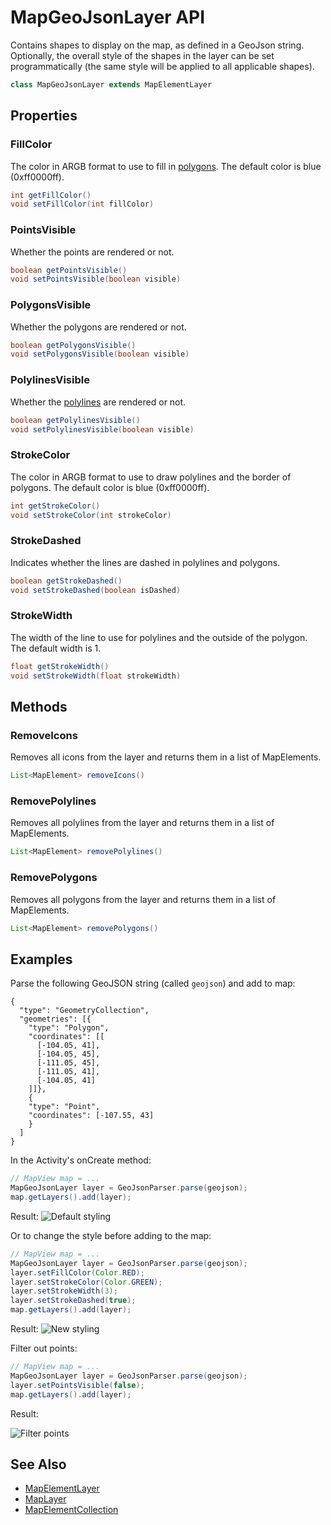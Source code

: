 
# MapGeoJsonLayer API

Contains shapes to display on the map, as defined in a GeoJson string. Optionally, the overall style of the shapes in the layer can be set programmatically (the same style will be applied to all applicable shapes).

```Java
class MapGeoJsonLayer extends MapElementLayer
```

## Properties

### FillColor

The color in ARGB format to use to fill in [polygons](https://docs.microsoft.com/en-us/bingmaps/sdk-native/map-control-api/mappolygon-class). The default color is blue (0xff0000ff).

```Java
int getFillColor()
void setFillColor(int fillColor)
```

### PointsVisible

Whether the points are rendered or not.

```Java
boolean getPointsVisible()
void setPointsVisible(boolean visible)
```

### PolygonsVisible

Whether the polygons are rendered or not.

```Java
boolean getPolygonsVisible()
void setPolygonsVisible(boolean visible)
```

### PolylinesVisible

Whether the [polylines](https://docs.microsoft.com/en-us/bingmaps/sdk-native/map-control-api/mappolyline-class) are rendered or not.

```Java
boolean getPolylinesVisible()
void setPolylinesVisible(boolean visible)
```

### StrokeColor
The color in ARGB format to use to draw polylines and the border of polygons. The default color is blue (0xff0000ff).

```Java
int getStrokeColor()
void setStrokeColor(int strokeColor)
```

### StrokeDashed

Indicates whether the lines are dashed in polylines and polygons.

```Java
boolean getStrokeDashed()
void setStrokeDashed(boolean isDashed)
```

### StrokeWidth

The width of the line to use for polylines and the outside of the polygon. The default width is 1.

```Java
float getStrokeWidth()
void setStrokeWidth(float strokeWidth)
```

## Methods

### RemoveIcons

Removes all icons from the layer and returns them in a list of MapElements.

```Java
List<MapElement> removeIcons()
```

### RemovePolylines

Removes all polylines from the layer and returns them in a list of MapElements.

```Java
List<MapElement> removePolylines()
```

### RemovePolygons

Removes all polygons from the layer and returns them in a list of MapElements.

```Java
List<MapElement> removePolygons()
```

## Examples

Parse the following GeoJSON string (called `geojson`) and add to map:
```
{
  "type": "GeometryCollection",
  "geometries": [{
    "type": "Polygon",
    "coordinates": [[
      [-104.05, 41],
      [-104.05, 45],
      [-111.05, 45],
      [-111.05, 41],
      [-104.05, 41]
    ]]},
    {
    "type": "Point",
    "coordinates": [-107.55, 43]
    }
  ]
}
```

In the Activity's onCreate method:

```Java
// MapView map = ...
MapGeoJsonLayer layer = GeoJsonParser.parse(geojson);
map.getLayers().add(layer);
```


Result: 
![Default styling](https://github.com/microsoft/BingMapsNativeModules/blob/master/documentation/defaultStyle.png?raw=true)

Or to change the style before adding to the map:

```Java
// MapView map = ...
MapGeoJsonLayer layer = GeoJsonParser.parse(geojson);
layer.setFillColor(Color.RED);
layer.setStrokeColor(Color.GREEN);
layer.setStrokeWidth(3);
layer.setStrokeDashed(true);
map.getLayers().add(layer);
```

Result:
![New styling](https://github.com/microsoft/BingMapsNativeModules/blob/master/documentation/withStyle.png?raw=true)


Filter out points:

```Java
// MapView map = ...
MapGeoJsonLayer layer = GeoJsonParser.parse(geojson);
layer.setPointsVisible(false);
map.getLayers().add(layer);
```

Result:

![Filter points](https://github.com/microsoft/BingMapsNativeModules/blob/master/documentation/filterPoints.png?raw=true)


## See Also
- [MapElementLayer](https://docs.microsoft.com/en-us/bingmaps/sdk-native/map-control-api/mapelementlayer-class)
- [MapLayer](https://docs.microsoft.com/en-us/bingmaps/sdk-native/map-control-api/maplayer-class)
- [MapElementCollection](https://docs.microsoft.com/en-us/bingmaps/sdk-native/map-control-api/mapelementcollection-class)

